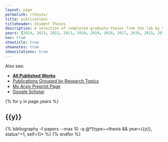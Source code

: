 ```yaml
---
layout: page
permalink: /theses/
title: publications
titleheader: Student Theses
description: A selection of completed graduate theses from the lab by year
years: [2024, 2023, 2022, 2021, 2020, 2019, 2018, 2017, 2016, 2015, 2014, 2013, 2012, 2011, 2009, 2007]
nav: true
showtitle: true
shownotes: true
showcitations: true
---
```


Also see:
- **[All Published Works](/publications)**
- [Publications Grouped by Research Topics](/pub-by-topic/)
- [My Arxiv Preprint Page](https://arxiv.org/search/cs?searchtype=author&query=Crowley%2C+M)
- [Google Scholar](https://scholar.google.ca/citations?user=eL_y80EAAAAJ)


<!-- <h2>selected publications</h2> -->
<div class="publications by year">
{% for y in page.years %}
  <h2 class="year">{{y}}</h2>
  {% bibliography -f papers --max 10 -q @*[type~=thesis && year={{y}}, status^=1, self=1]* %}
{% endfor %}
</div> 
